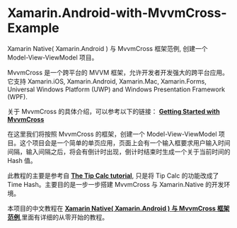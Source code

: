 # Xamarin.Android-with-MvvmCross-Example
Xamarin Native( Xamarin.Android ) 与 MvvmCross 框架范例, 创建一个 Model-View-ViewModel 项目。

MvvmCross 是一个跨平台的 MVVM 框架，允许开发者开发强大的跨平台应用。它支持 Xamarin.iOS, Xamarin.Android, Xamarin.Mac, Xamarin.Forms, Universal Windows Platform (UWP) and Windows Presentation Framework (WPF).

关于 MvvmCross 的具体介绍，可以参考以下的链接：
[**Getting Started with MvvmCross**](https://www.mvvmcross.com/documentation/getting-started/getting-started)

在这里我们将按照 MvvmCross 的框架，创建一个 Model-View-ViewModel 项目。这个项目会是一个简单的单页应用，页面上会有一个输入框要求用户输入时间间隔，输入间隔之后，将会有倒计时出现，倒计时结束时生成一个关于当前时间的 Hash 值。

此教程的主要是参考自 [**The Tip Calc tutorial**](https://www.mvvmcross.com/documentation/tipcalc-tutorial/the-tip-calc-tutorial?scroll=200#the-tip-calc-tutorial), 只是将 Tip Calc 的功能改成了 Time Hash。主要目的是一步一步搭建 MvvmCross 与 Xamarin.Native 的开发环境。

本项目的中文教程在 [**Xamarin Native( Xamarin.Android ) 与 MvvmCross 框架范例**](https://leanote.com/note/59ae214ad1ea0b521e000001),里面有详细的从零开始的教程。

